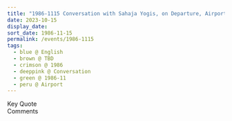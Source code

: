```yaml
---
title: "1986-1115 Conversation with Sahaja Yogis, on Departure, Airport"
date: 2023-10-15
display_date: 
sort_date: 1986-11-15
permalink: /events/1986-1115
tags:
  - blue @ English
  - brown @ TBD
  - crimson @ 1986
  - deeppink @ Conversation
  - green @ 1986-11
  - peru @ Airport
---
```


<wave-list>
  <list-title color="green" width="75">Key Quote</list-title>
  <list-item color="BlanchedAlmond"  width="200"></list-item>
  <list-item color="Lavender"></list-item>
  <list-item color="BlanchedAlmond"></list-item>
</wave-list>

<br>

<wave-list>
  <list-title color="green" width="75">Comments</list-title>
  <list-item color="BlanchedAlmond"  width="200"></list-item>
  <list-item color="Lavender"></list-item>
  <list-item color="BlanchedAlmond"></list-item>
</wave-list>